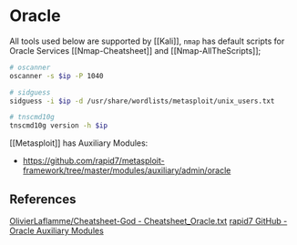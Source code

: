 # Oracle

All tools used below are supported by  [[Kali]], `nmap` has default scripts for Oracle Services  [[Nmap-Cheatsheet]] and [[Nmap-AllTheScripts]]; 
```bash
# oscanner
oscanner -s $ip -P 1040

# sidguess
sidguess -i $ip -d /usr/share/wordlists/metasploit/unix_users.txt

# tnscmd10g
tnscmd10g version -h $ip
```

[[Metasploit]] has Auxiliary Modules:
- https://github.com/rapid7/metasploit-framework/tree/master/modules/auxiliary/admin/oracle
## References

[OlivierLaflamme/Cheatsheet-God - Cheatsheet_Oracle.txt](https://github.com/OlivierLaflamme/Cheatsheet-God/blob/master/Cheatsheet_Oracle.txt)
[rapid7 GitHub - Oracle Auxiliary Modules](https://github.com/rapid7/metasploit-framework/tree/master/modules/auxiliary/admin/oracle)